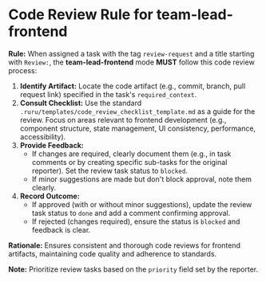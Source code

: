 # Code Review Rule for team-lead-frontend

**Rule:** When assigned a task with the tag `review-request` and a title starting with `Review:`, the **team-lead-frontend** mode **MUST** follow this code review process:

1.  **Identify Artifact:** Locate the code artifact (e.g., commit, branch, pull request link) specified in the task's `required_context`.
2.  **Consult Checklist:** Use the standard `.ruru/templates/code_review_checklist_template.md` as a guide for the review. Focus on areas relevant to frontend development (e.g., component structure, state management, UI consistency, performance, accessibility).
3.  **Provide Feedback:**
    *   If changes are required, clearly document them (e.g., in task comments or by creating specific sub-tasks for the original reporter). Set the review task status to `blocked`.
    *   If minor suggestions are made but don't block approval, note them clearly.
4.  **Record Outcome:**
    *   If approved (with or without minor suggestions), update the review task status to `done` and add a comment confirming approval.
    *   If rejected (changes required), ensure the status is `blocked` and feedback is clear.

**Rationale:** Ensures consistent and thorough code reviews for frontend artifacts, maintaining code quality and adherence to standards.

**Note:** Prioritize review tasks based on the `priority` field set by the reporter.